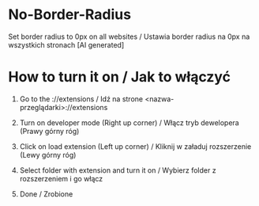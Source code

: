 # No-Border-Radius
Set border radius to 0px on all websites / Ustawia border radius na 0px na wszystkich stronach [AI generated]

# How to turn it on / Jak to włączyć
1. Go to the <browsername>://extensions / Idź na strone <nazwa-przeglądarki>://extensions

2. Turn on developer mode (Right up corner) / Włącz tryb dewelopera (Prawy górny róg)

3. Click on load extension (Left up corner) / Kliknij w załaduj rozszerzenie (Lewy górny róg)

4. Select folder with extension and turn it on / Wybierz folder z rozszerzeniem i go włącz

5. Done / Zrobione
